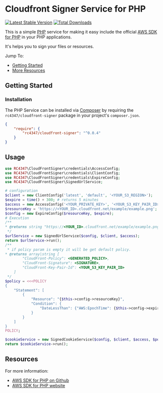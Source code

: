 # Cloudfront Signer Service for PHP

[![Latest Stable Version](https://img.shields.io/packagist/v/rc4347/cloudfront-signer.svg)](https://packagist.org/packages/rc4347/cloudfront-signer)
[![Total Downloads](https://img.shields.io/packagist/dt/rc4347/cloudfront-signer.svg)](https://packagist.org/packages/rc4347/cloudfront-signer)

This is a simple [PHP](https://php.net/) service for making it easy include the official
[AWS SDK for PHP](https://github.com/aws/aws-sdk-php) in your PHP applications.

It's helps you to sign your files or resources.

Jump To:
* [Getting Started](_#Getting-Started_)
* [More Resources](_#Resources_)

## Getting Started

### Installation
The PHP Service can be installed via [Composer](http://getcomposer.org) by requiring the
`rc4347/cloudfront-signer` package in your project's `composer.json`.

```json
{
    "require": {
        "rc4347/cloudfront-signer": "^0.0.4"
    }
}
```

## Usage
```php
use RC4347\CloudFrontSigner\credentials\AccessConfig;
use RC4347\CloudFrontSigner\credentials\ClientConfig;
use RC4347\CloudFrontSigner\credentials\ExpireConfig;
use RC4347\CloudFrontSigner\SignedUrlService;

# configuration
$client = new ClientConfig('latest', 'default', '<YOUR_S3_REGION>');
$expire = time() + 300; # returns 5 minutes
$access = new AccessConfig('<YOUR_PRIVATE_KEY>', '<YOUR_S3_KEY_PAIR_ID>'); # private key can get file or string 
$resourceKey = 'https://<YOUR_ID>.cloudfront.net/example/example.png';
$config = new ExpireConfig($resourceKey, $expire);
# Execution
/**
* @returns string "https://<YOUR_ID>.cloudfront.net/example/example.png?Expires=<EXPIRES>&Signature=<SIGNATURE>&Key-Pair-Id=<YOUR_S3_KEY_PAIR_ID>"
 */
$urlService = new SignedUrlService($config, $client, $access);
return $urlService->run();
/**
 * if policy param is empty it will be get default policy.
* @returns array|string [
        "CloudFront-Policy": <GENERATED_POLICY>,
        "CloudFront-Signature": <SIGNATURE>,
        "CloudFront-Key-Pair-Id": <YOUR_S3_KEY_PAIR_ID>
    ]
 */
$policy = <<<POLICY
{
    "Statement": [
        {
            "Resource": "{$this->config->resourceKey}",
            "Condition": {
                "DateLessThan": {"AWS:EpochTime": {$this->config->expires}}
            }
        }
    ]
}
POLICY;

$cookieService = new SignedCookieService($config, $client, $access, $policy) # policy is optional
return $cookieService->run();
```

## Resources
For more information:  
* [AWS SDK for PHP on Github](http://github.com/aws/aws-sdk-php/)
* [AWS SDK for PHP website](http://aws.amazon.com/sdkforphp/)
